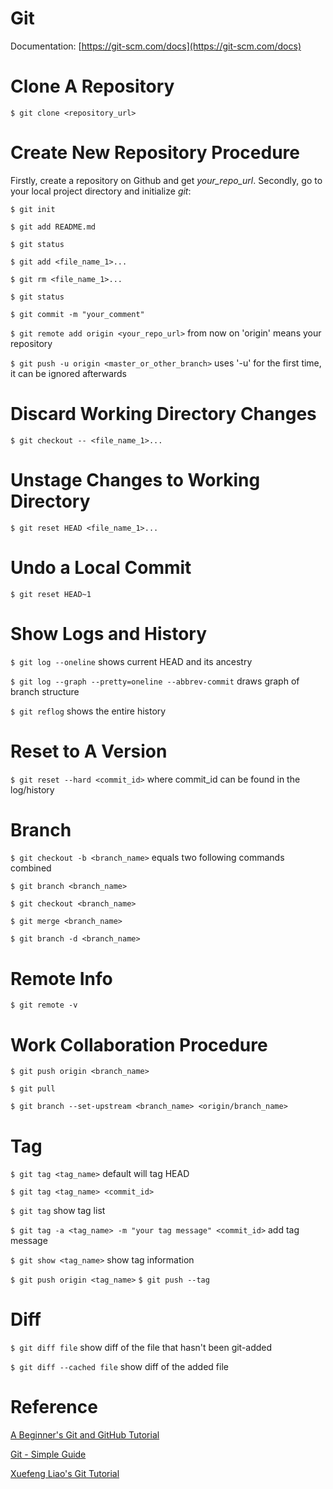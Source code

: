 # Git

Documentation: [https://git-scm.com/docs](https://git-scm.com/docs)

# Clone A Repository

`$ git clone <repository_url>`

# Create New Repository Procedure

Firstly, create a repository on Github and get *your_repo_url*. Secondly, go to your local project directory and initialize *git*:

`$ git init`

`$ git add README.md`

`$ git status`

`$ git add <file_name_1>...`

`$ git rm <file_name_1>...`

`$ git status`

`$ git commit -m "your_comment"`

`$ git remote add origin <your_repo_url>` from now on 'origin' means your repository

`$ git push -u origin <master_or_other_branch>` uses '-u' for the first time, it can be ignored afterwards

# Discard Working Directory Changes

`$ git checkout -- <file_name_1>...`

# Unstage Changes to Working Directory

`$ git reset HEAD <file_name_1>...`

# Undo a Local Commit

`$ git reset HEAD~1`

# Show Logs and History

`$ git log --oneline` shows current HEAD and its ancestry

`$ git log --graph --pretty=oneline --abbrev-commit` draws graph of branch structure

`$ git reflog` shows the entire history

# Reset to A Version

`$ git reset --hard <commit_id>` where commit_id can be found in the log/history

# Branch

`$ git checkout -b <branch_name>` equals two following commands combined

`$ git branch <branch_name>`

`$ git checkout <branch_name>`

`$ git merge <branch_name>`

`$ git branch -d <branch_name>`

# Remote Info

`$ git remote -v`

# Work Collaboration Procedure

`$ git push origin <branch_name>`

`$ git pull`

`$ git branch --set-upstream <branch_name> <origin/branch_name>`

# Tag

`$ git tag <tag_name>` default will tag HEAD

`$ git tag <tag_name> <commit_id>`

`$ git tag` show tag list

`$ git tag -a <tag_name> -m "your tag message" <commit_id>` add tag message

`$ git show <tag_name>` show tag information

`$ git push origin <tag_name>`
`$ git push --tag`

# Diff

`$ git diff file` show diff of the file that hasn't been git-added

`$ git diff --cached file` show diff of the added file

# Reference

[A Beginner's Git and GitHub Tutorial](https://blog.udacity.com/2015/06/a-beginners-git-github-tutorial.html)

[Git - Simple Guide](http://rogerdudler.github.io/git-guide/)

[Xuefeng Liao's Git Tutorial](https://www.liaoxuefeng.com/wiki/0013739516305929606dd18361248578c67b8067c8c017b000)

